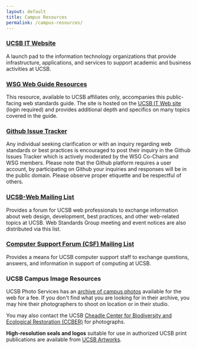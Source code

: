 ```yaml
---
layout: default
title: Campus Resources
permalink: /campus-resources/
---
```


### [UCSB IT Website](https://it.ucsb.edu/)

A launch pad to the information technology organizations that provide
infrastructure, applications, and services to support academic and business
activities at UCSB.

### [WSG Web Guide Resources](https://it.ucsb.edu/resources/web-standards-guide-resources)

This resource, available to UCSB affiliates only, accompanies this
public-facing web standards guide. The site is hosted on the
[UCSB IT Web site](https://it.ucsb.edu/) (login required) and
provides additional depth and specifics on many topics covered in the guide.

### [Github Issue Tracker](https://github.com/ucsb-wsg/ucsb-wsg.github.io/issues)

Any individual seeking clarification or with an inquiry regarding web standards or best practices is encouraged to post their inquiry in the Github Issues Tracker which is actively moderated by the WSG Co-Chairs and WSG members. Please note that the Github platform requires a user account, by participating on Github your inquiries and responses will be in the public domain. Please observe proper etiquette and be respectful of others.

### [UCSB-Web Mailing List](https://lists.noc.ucsb.edu/mailman/listinfo/ucsb-web)

Provides a forum for UCSB web professionals to exchange information about web
design, development, best practices, and other web-related topics at UCSB. Web
Standards Group meeting and event notices are also distributed via this list.

### [Computer Support Forum (CSF) Mailing List](https://lists.noc.ucsb.edu/mailman/listinfo/csf)

Provides a means for UCSB computer support staff to exchange questions,
answers, and information in support of computing at UCSB.

### UCSB Campus Image Resources

UCSB Photo Services has an
[archive of campus photos](http://photo.production.id.ucsb.edu/) available for
the web for a fee. If you don't find what you are looking for in their archive,
you may hire their photographers to shoot on location or in their studio.

You may also contact the UCSB
[Cheadle Center for Biodiversity and Ecological Restoration (CCBER)](http://ccber.ucsb.edu)
for photographs.

**High-resolution seals and logos** suitable for use in authorized UCSB
print publications are available from
[UCSB Artworks](http://www.aw.id.ucsb.edu/logos/).
